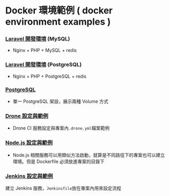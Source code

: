 # Docker 環境範例 ( docker environment examples )

### [Laravel 開發環境](./nginx_php_mysql) (MySQL)
- Nginx + PHP + MySQL + redis

### [Laravel 開發環境](./nginx_php_postgresql) (PostgreSQL)
- Nginx + PHP + PostgreSQL + redis

### [PostgreSQL](./postgreSQL)
- 單一 PostgreSQL 架設，展示兩種 Volume 方式

### [Drone 設定與範例](./drone)
- Drone CI 服務設定與專案內`.drone.yml`檔案範例

### [Node.js 設定與範例](./nodejs)
- Node.js 相關服務可以用類似方法啟動，就算是不同路徑下的專案也可以建立環境。但是 Dockerfile 必須放進專案的目錄下

### [Jenkins 設定與範例](./jenkins)
建立 Jenkins 服務，`Jenkinsfile`放在專案內用來設定流程